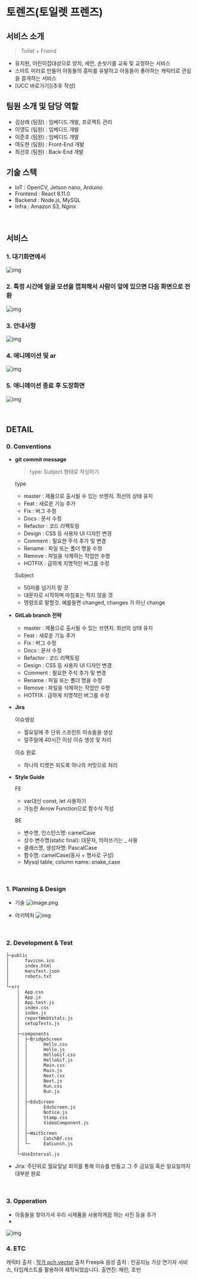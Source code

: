 
# 토렌즈(토일렛 프렌즈)
## 서비스 소개
> Toilet + Friend
- 유치원, 어린이집대상으로 양치, 세안, 손씻기를 교육 및 교정하는 서비스
- 스마트 미러로 만들어 아동들의 흥미를 유발하고 아동들이 좋아하는 캐릭터로 관심을 끌게하는 서비스
- [UCC 바로가기](추후 작성)

## 팀원 소개 및 담당 역할
- 김상래 (팀장) : 임베디드 개발, 프로젝트 관리
- 이영도 (팀원) : 임베디드 개발
- 이준호 (팀원) : 임베디드 개발
- 여도현 (팀원) : Front-End 개발
- 최선호 (팀원) : Back-End 개발

## 기술 스택
- IoT : OpenCV, Jetson nano, Arduino 
- Frontend : React 8.11.0
- Backend : Node.js, MySQL
- Infra : Amazon S3, Nginx

<br>

## 서비스

### 1. 대기화면에서 

![img](./assets/wait.gif)

### 2. 특정 시간에 얼굴 모션을 캡쳐해서 사람이 앞에 있으면 다음 화면으로 전환

![img](./assets/MainToGif.gif)

### 3. 안내사항

![img](./assets/notice.gif)

### 4. 애니메이션 및 ar

![img](./assets/VirusToBling.gif)

### 5. 애니메이션 종료 후 도장화면

![img](./assets/stamp.gif)



<br>

## DETAIL

### 0. Conventions

- **git commit message**

  > type: Subject 형태로 작성하기

  type

  - master : 제품으로 출시될 수 있는 브렌치. 최선의 상태 유지
  - Feat : 새로운 기능 추가
  - Fix : 버그 수정
  - Docs : 문서 수정
  - Refactor : 코드 리팩토링
  - Design : CSS 등 사용자 UI 디자인 변경
  - Comment : 필요한 주석 추가 및 변경
  - Rename : 파일 또는 폴더 명을 수정
  - Remove : 파일을 삭제하는 작업만 수행
  - HOTFIX : 급하게 치명적인 버그를 수정

  Subject

  - 50자를 넘기지 말 것
  - 대문자로 시작하며 마침표는 적지 않을 것
  - 명령조로 말할것. 예를들면 changed, changes 가 아닌 change

- **GitLab branch 전략**

  - master : 제품으로 출시될 수 있는 브렌치. 최선의 상태 유지
  - Feat : 새로운 기능 추가
  - Fix : 버그 수정
  - Docs : 문서 수정
  - Refactor : 코드 리팩토링
  - Design : CSS 등 사용자 UI 디자인 변경
  - Comment : 필요한 주석 추가 및 변경
  - Rename : 파일 또는 폴더 명을 수정
  - Remove : 파일을 삭제하는 작업만 수행
  - HOTFIX : 급하게 치명적인 버그를 수정

- **Jira**

  이슈생성

  - 월요일에 주 단위 스프린트 이슈들을 생성
  - 일주일에 40시간 이상 이슈 생성 및 처리

  이슈 완료

  - 하나의 티켓은 되도록 하나의 커밋으로 처리

- **Style Guide**

  FE

  - var대신 const, let 사용하기
  - 가능한 Arrow Function으로 함수식 작성

  BE

  - 변수명, 인스턴스명: camelCase
  - 상수 변수명(static final): 대문자, 띄어쓰기는 _ 사용
  - 클래스명, 생성자명: PascalCase
  - 함수명: camelCase(동사 + 명사로 구성)
  - Mysql table, column name: snake_case

<br>

### 1. Planning & Design

- 기술
![image.png](./assets/skill.png)

- 아키텍처
![img](./assets/아키텍쳐.png)


<br>

### 2. Development & Test

```
├─public
│      favicon.ico
│      index.html
│      manifest.json
│      robots.txt
│
└─src
    │  App.css
    │  App.js
    │  App.test.js
    │  index.css
    │  index.js
    │  reportWebVitals.js
    │  setupTests.js
    │
    ├─components
    │  ├─BridgeScreen
    │  │      Hello.css
    │  │      Hello.js
    │  │      HelloGif.css
    │  │      HelloGif.js
    │  │      Main.css
    │  │      Main.js
    │  │      Next.css
    │  │      Next.js
    │  │      Run.css
    │  │      Run.js
    │  │
    │  ├─EduScreen
    │  │      EduScreen.js
    │  │      Notice.js
    │  │      Stamp.css
    │  │      VideoComponent.js
    │  │
    │  ├─WaitScreen
    │  │      CatchBf.css
    │  └─     EatLunch.js
    │  
    └─UseInterval.js
```

- Jira: 주단위로 월요일날 회의를 통해 이슈를 만들고 그 주 금요일 혹은 일요일까지 대부분 완료


<br>

### 3. Opperation

- 아동들을 찾아가서 우리 시제품을 사용하게끔 하는 사진 등을 추가
- 
![img](./assets/group.png)
<br>

### 4. ETC

캐릭터 출처 : <a href="https://kr.freepik.com/free-vector/happy-funny-cartoon-animals-set_8609221.htm#query=%EB%8F%99%EB%AC%BC%20%EC%BA%90%EB%A6%AD%ED%84%B0&position=0&from_view=keyword">작가 pch.vector</a> 출처 Freepik
음성 출처 : 인공지능 가상 연기자 서비스, 타입캐스트를 활용하여 제작되었습니다.
출연진: 채린, 호빈 <a href="https://app.typecast.ai/ko/dashboard">

